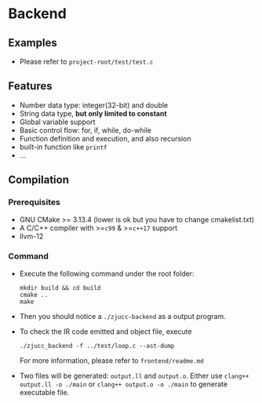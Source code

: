 # Backend



## Examples
+ Please refer to `project-root/test/test.c`



## Features

+ Number data type: integer(32-bit) and double
+ String data type, **but only limited to constant**
+ Global variable support
+ Basic control flow: for, if, while, do-while
+ Function definition and execution, and also recursion
+ built-in function like `printf`
+ ...



## Compilation

### Prerequisites

+ GNU CMake >= 3.13.4 (lower is ok but you have to change cmakelist.txt)
+ A C/C++ compiler with >=`c99` & >=`c++17` support
+ llvm-12



### Command

+ Execute the following command under the root folder:

  ```shell
  mkdir build && cd build
  cmake ..
  make
  ```

+ Then you should notice a `./zjucc-backend` as a output program.

+ To check the IR code emitted and object file, execute

  ```shell
  ./zjucc_backend -f ../test/loop.c --ast-dump
  ```

  For more information, please refer to `frontend/readme.md`

+ Two files will be generated: `output.ll` and `output.o`. Either use `clang++ output.ll -o ./main` or `clang++ output.o -o ./main` to generate executable file.

  



